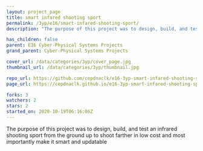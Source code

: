```yaml
---
layout: project_page
title: smart infared shooting sport
permalink: /3yp/e16/smart-infared-shooting-sport/
description: "The purpose of this project was to design, build, and test an infrared shooting sport from the ground up to shoot farther in low cost and most importantly make it smart and updatable"

has_children: false
parent: E16 Cyber-Physical Systems Projects
grand_parent: Cyber-Physical Systems Projects

cover_url: /data/categories/3yp/cover_page.jpg
thumbnail_url: /data/categories/3yp/thumbnail.jpg

repo_url: https://github.com/cepdnaclk/e16-3yp-smart-infared-shooting-sport
page_url: https://cepdnaclk.github.io/e16-3yp-smart-infared-shooting-sport

forks: 3
watchers: 2
stars: 2
started_on: 2020-10-19T06:16:06Z
---
```

The purpose of this project was to design, build, and test an infrared shooting sport from the ground up to shoot farther in low cost and most importantly make it smart and updatable

